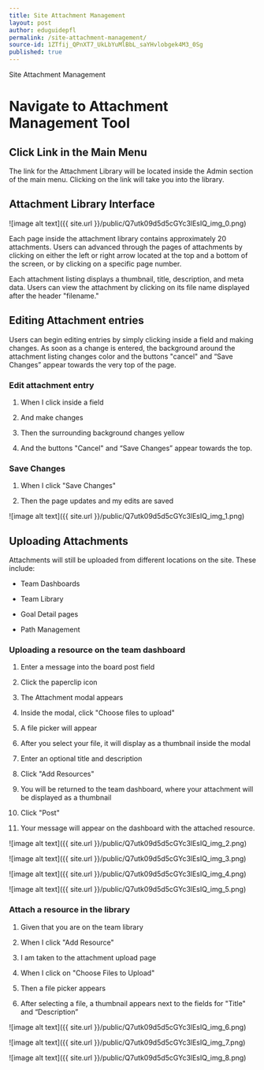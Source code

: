 ```yaml
---
title: Site Attachment Management
layout: post
author: eduguidepfl
permalink: /site-attachment-management/
source-id: 1ZTfij_QPnXT7_UkLbYuMlBbL_saYHvlobgek4M3_0Sg
published: true
---
```

Site Attachment Management

# Navigate to Attachment Management Tool

## Click Link in the Main Menu

The link for the Attachment Library will be located inside the Admin section of the main menu. Clicking on the link will take you into the library.

## Attachment Library Interface

![image alt text]({{ site.url }}/public/Q7utk09d5d5cGYc3lEsIQ_img_0.png)

Each page inside the attachment library contains approximately 20 attachments. Users can advanced through the pages of attachments by clicking on either the left or right arrow located at the top and a bottom of the screen, or by clicking on a specific page number.

Each attachment listing displays a thumbnail, title, description, and meta data. Users can view the attachment by clicking on its file name displayed after the header "filename."

## Editing Attachment entries

Users can begin editing entries by simply clicking inside a field and making changes. As soon as a change is entered, the background around the attachment listing changes color and the buttons "cancel" and “Save Changes” appear towards the very top of the page.

### Edit attachment entry

1. When I click inside a field

2. And make changes

3. Then the surrounding background changes yellow

4. And the buttons "Cancel" and “Save Changes” appear towards the top.

### Save Changes

1. When I click "Save Changes"

2. Then the page updates and my edits are saved

![image alt text]({{ site.url }}/public/Q7utk09d5d5cGYc3lEsIQ_img_1.png)

## Uploading Attachments

Attachments will still be uploaded from different locations on the site. These include:

* Team Dashboards

* Team Library

* Goal Detail pages

* Path Management

### Uploading a resource on the team dashboard

1. Enter a message into the board post field

2. Click the paperclip icon

3. The Attachment modal appears

4. Inside the modal, click "Choose files to upload"

5. A file picker will appear

6. After you select your file, it will display as a thumbnail inside the modal

7. Enter an optional title and description

8. Click "Add Resources"

9. You will be returned to the team dashboard, where your attachment will be displayed as a thumbnail

10. Click "Post"

11. Your message will appear on the dashboard with the attached resource.

![image alt text]({{ site.url }}/public/Q7utk09d5d5cGYc3lEsIQ_img_2.png)

![image alt text]({{ site.url }}/public/Q7utk09d5d5cGYc3lEsIQ_img_3.png)

![image alt text]({{ site.url }}/public/Q7utk09d5d5cGYc3lEsIQ_img_4.png)

![image alt text]({{ site.url }}/public/Q7utk09d5d5cGYc3lEsIQ_img_5.png)

### Attach a resource in the library

1. Given that you are on the team library

2. When I click "Add Resource"

3. I am taken to the attachment upload page

4. When I click on "Choose Files to Upload"

5. Then a file picker appears

6. After selecting a file, a thumbnail appears next to the fields for "Title" and “Description”

![image alt text]({{ site.url }}/public/Q7utk09d5d5cGYc3lEsIQ_img_6.png)

![image alt text]({{ site.url }}/public/Q7utk09d5d5cGYc3lEsIQ_img_7.png)

![image alt text]({{ site.url }}/public/Q7utk09d5d5cGYc3lEsIQ_img_8.png)

